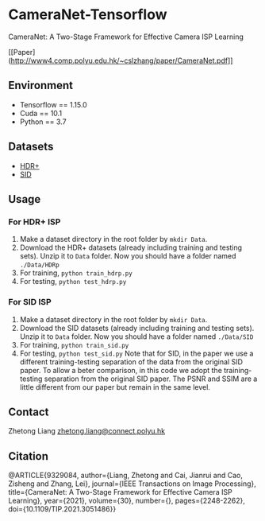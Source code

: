 # CameraNet-Tensorflow
CameraNet: A Two-Stage Framework for Effective Camera ISP Learning

[[Paper](http://www4.comp.polyu.edu.hk/~cslzhang/paper/CameraNet.pdf]]

## Environment
* Tensorflow == 1.15.0
* Cuda == 10.1
* Python == 3.7

## Datasets
* [HDR+](https://drive.google.com/file/d/1IEQc47wyKvo6OniLSXWjHDEhyCYphejX/view?usp=sharing)
* [SID](https://drive.google.com/file/d/1XzgOLtLuKO1giSWnkPshMCdBaVqvtWYu/view?usp=sharing)


## Usage
### For HDR+ ISP
1. Make a dataset directory in the root folder by `mkdir Data`.
2. Download the HDR+ datasets (already including training and testing sets). Unzip it to `Data` folder. Now you should have a folder named `./Data/HDRp`
3. For training, `python train_hdrp.py`
4. For testing, `python test_hdrp.py`
### For SID ISP
1. Make a dataset directory in the root folder by `mkdir Data`.
2. Download the SID datasets (already including training and testing sets). Unzip it to `Data` folder. Now you should have a folder named `./Data/SID`
3. For training, `python train_sid.py`
4. For testing, `python test_sid.py`
Note that for SID, in the paper we use a different training-testing separation of the data from the original SID paper. To allow a beter comparison, in this code we adopt the training-testing separation from the original SID paper. The PSNR and SSIM are a little different from our paper but remain in the same level.

## Contact
Zhetong Liang <zhetong.liang@connect.polyu.hk>

## Citation
@ARTICLE{9329084,  author={Liang, Zhetong and Cai, Jianrui and Cao, Zisheng and Zhang, Lei},  journal={IEEE Transactions on Image Processing},   title={CameraNet: A Two-Stage Framework for Effective Camera ISP Learning},   year={2021},  volume={30},  number={},  pages={2248-2262},  doi={10.1109/TIP.2021.3051486}}

